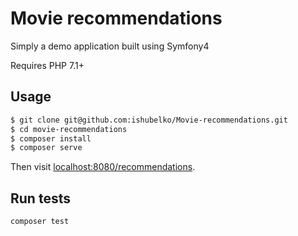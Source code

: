 # Movie recommendations

Simply a demo application built using Symfony4

Requires PHP 7.1+

## Usage

```bash
$ git clone git@github.com:ishubelko/Movie-recommendations.git
$ cd movie-recommendations
$ composer install
$ composer serve
```

Then visit [localhost:8080/recommendations](http://localhost:8080/recommendations).

## Run tests
```bash
composer test
```
